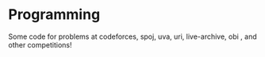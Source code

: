 # Programming
Some code for problems at codeforces, spoj, uva, uri, live-archive, obi , and other competitions!

